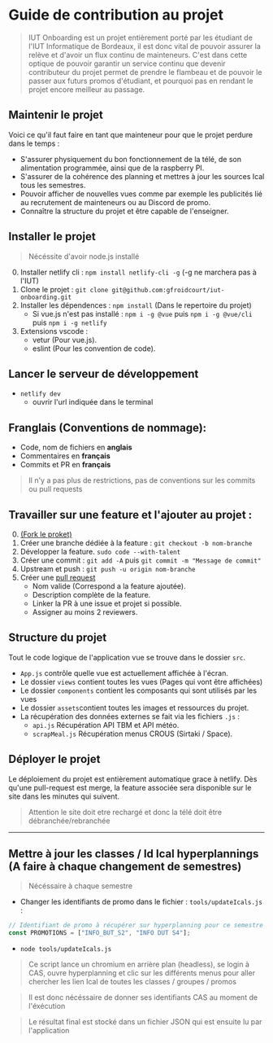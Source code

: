 # Guide de contribution au projet

> IUT Onboarding est un projet entièrement porté par les étudiant de l'IUT Informatique de Bordeaux, il est donc vital de pouvoir assurer la relève et d'avoir un flux continu de mainteneurs.
> C'est dans cette optique de pouvoir garantir un service continu que devenir contributeur du projet permet de prendre le flambeau et de pouvoir le passer aux futurs promos d'étudiant, et pourquoi pas en rendant le projet encore meilleur au passage.

## Maintenir le projet

Voici ce qu'il faut faire en tant que mainteneur pour que le projet perdure dans le temps :

- S'assurer physiquement du bon fonctionnement de la télé, de son alimentation programmée, ainsi que de la raspberry PI.
- S'assurer de la cohérence des planning et mettres à jour les sources Ical tous les semestres.
- Pouvoir afficher de nouvelles vues comme par exemple les publicités lié au recrutement de mainteneurs ou au Discord de promo.
- Connaître la structure du projet et être capable de l'enseigner.

## Installer le projet

> Nécéssite d'avoir node.js installé

0. Installer netlify cli : `npm install netlify-cli -g` (-g ne marchera pas à l'IUT)
1. Clone le projet : `git clone git@github.com:gfroidcourt/iut-onboarding.git`
2. Installer les dépendences : `npm install` (Dans le repertoire du projet)
    - Si vue.js n'est pas installé : `npm i -g @vue` puis `npm i -g @vue/cli` puis `npm i -g netlify`
3. Extensions vscode :
    - vetur (Pour vue.js).
    - eslint (Pour les convention de code).

## Lancer le serveur de développement

- `netlify dev`
    - ouvrir l'url indiquée dans le terminal  

## Franglais (Conventions de nommage):

- Code, nom de fichiers en **anglais**
- Commentaires en **français**
- Commits et PR en **français**

> Il n'y a pas plus de restrictions, pas de conventions sur les commits ou pull requests

## Travailler sur une feature et l'ajouter au projet :

0. [(Fork le proket)](https://github.com/gfroidcourt/iut-onboarding/fork)
1. Créer une branche dédiée à la feature : `git checkout -b nom-branche`
2. Développer la feature. `sudo code --with-talent`
3. Créer une commit : `git add -A` puis `git commit -m "Message de commit"`
4. Upstream et push : `git push -u origin nom-branche`
5. Créer une [pull request](https://github.com/gfroidcourt/iut-onboarding/pulls)
    - Nom valide (Correspond a la feature ajoutée).
    - Description complète de la feature.
    - Linker la PR à une issue et projet si possible.
    - Assigner au moins 2 reviewers.

## Structure du projet

Tout le code logique de l'application vue se trouve dans le dossier `src`.

- `App.js` contrôle quelle vue est actuellement affichée à l'écran.
- Le dossier `views` contient toutes les vues (Pages qui vont être affichées)
- Le dossier `components` contient les composants qui sont utilisés par les vues
- Le dossier `assets`contient toutes les images et ressources du projet.
- La récupération des données externes se fait via les fichiers `.js` :
    - `api.js` Récupération API TBM et API météo.
    - `scrapMeal.js` Récupération menus CROUS (Sirtaki / Space).

## Déployer le projet

Le déploiement du projet est entièrement automatique grace à
 netlify. Dès qu'une pull-request est merge, la feature associée sera disponible sur le site dans les minutes qui suivent.
 
 > Attention le site doit etre rechargé et donc la télé doit être débranchée/rebranchée

***

## Mettre à jour les classes / Id Ical hyperplannings (A faire à chaque changement de semestres)
> Nécéssaire à chaque semestre

- Changer les identifiants de promo dans le fichier : `tools/updateIcals.js` :
```js
// Identifiant de promo à récupérer sur hyperplanning pour ce semestre
const PROMOTIONS = ["INFO_BUT_S2", "INFO DUT S4"];
```

- `node tools/updateIcals.js`

> Ce script lance un chromium en arrière plan (headless), se login à CAS, ouvre hyperplanning et clic sur les différents menus pour aller chercher les lien Ical de toutes les classes / groupes / promos

> Il est donc nécéssaire de donner ses identifiants CAS au moment de l'éxécution

> Le résultat final est stocké dans un fichier JSON qui est ensuite lu par l'application



